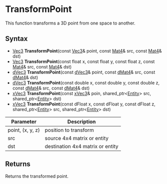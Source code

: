 # TransformPoint

This function transforms a 3D point from one space to another.

## Syntax

- [Vec3](Vec3.md) **TransformPoint**(const [Vec3](Vec3.md)& point, const [Mat4](Mat4.md)& src, const [Mat4](Mat4.md)& dst)
- [Vec3](Vec3.md) **TransformPoint**(const float x, const float y, const float z, const [Mat4](Mat4.md)& src, const [Mat4](Mat4.md)& dst)
- [dVec3](dVec3.md) **TransformPoint**(const [dVec3](dVec3.md)& point, const [dMat4](dMat4.md)& src, const [dMat4](dMat4.md)& dst)
- [dVec3](dVec3.md) **TransformPoint**(const double x, const double y, const double z, const [dMat4](dMat4.md)& src, const [dMat4](dMat4.md)& dst)
- [xVec3](xVec3.md) **TransformPoint**(const [xVec3](xVec3.md)& poin, shared_ptr<[Entity](Entity.md)\> src, shared_ptr<[Entity](Entity.md)\> dst)
- [xVec3](xVec3.md) **TransformPoint**(const dFloat x, const dFloat y, const dFloat z, shared_ptr<[Entity](Entity.md)\> src, shared_ptr<[Entity](Entity.md)\> dst)

Parameter | Description
---|---
point, (x, y, z) | position to transform
src | source 4x4 matrix or entity
dst | destination 4x4 matrix or entity

## Returns

Returns the transformed point.
